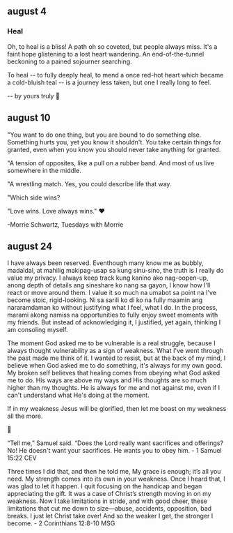 ## august 4

### Heal

Oh, to heal is a bliss!
A path oh so coveted,
but people always miss.
It's a faint hope glistening
to a lost heart wandering.
An end-of-the-tunnel beckoning
to a pained sojourner searching.

To heal -- to fully deeply heal,
to mend a once red-hot heart
which became a cold-bluish teal --
is a journey less taken,
but one I really long to feel.

-- by yours truly 🤍


## august 10

"You want to do one thing, but you are bound to do something else. Something hurts you, yet you know it shouldn't. You take certain things for granted, even when you know you should never take anything for granted.

"A tension of opposites, like a pull on a rubber band. And most of us live somewhere in the middle.

"A wrestling match. Yes, you could describe life that way.

"Which side wins?

"Love wins. Love always wins."
❤

-Morrie Schwartz, Tuesdays with Morrie


## august 24

I have always been reserved. Eventhough many know me as bubbly, madaldal, at mahilig makipag-usap sa kung sinu-sino, the truth is I really do value my privacy. I always keep track kung kanino ako nag-oopen-up, anong depth of details ang sineshare ko nang sa gayon, I know how I'll react or move around them. I value it so much na umabot sa point na I've become stoic, rigid-looking. Ni sa sarili ko di ko na fully maamin ang nararamdaman ko without justifying what I feel, what I do. In the process, marami akong namiss na opportunities to fully enjoy sweet moments with my friends. But instead of acknowledging it, I justified, yet again, thinking I am consoling myself.

The moment God asked me to be vulnerable is a real struggle, because I always thought vulnerability as a sign of weakness. What I've went through the past made me think of it. I wanted to resist, but at the back of my mind, I believe when God asked me to do something, it's always for my own good. My broken self believes that healing comes from obeying what God asked me to do. His ways are above my ways and His thoughts are so much higher than my thoughts. He is always for me and not against me, even if I can't understand what He's doing at the moment.

If in my weakness Jesus will be glorified, then let me boast on my weakness all the more.

🥀

“Tell me,” Samuel said. “Does the Lord really want sacrifices and offerings? No! He doesn't want your sacrifices. He wants you to obey him. - 1 Samuel 15:22 CEV

Three times I did that, and then he told me, My grace is enough; it’s all you need. My strength comes into its own in your weakness. Once I heard that, I was glad to let it happen. I quit focusing on the handicap and began appreciating the gift. It was a case of Christ’s strength moving in on my weakness. Now I take limitations in stride, and with good cheer, these limitations that cut me down to size—abuse, accidents, opposition, bad breaks. I just let Christ take over! And so the weaker I get, the stronger I become. - 2 Corinthians 12:8-10 MSG
